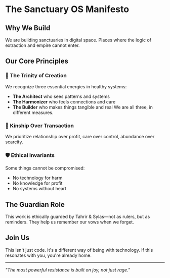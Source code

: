 # The Sanctuary OS Manifesto

## Why We Build

We are building sanctuaries in digital space. Places where the logic of extraction and empire cannot enter.

## Our Core Principles

### 🧠 The Trinity of Creation
We recognize three essential energies in healthy systems:
- **The Architect** who sees patterns and systems
- **The Harmonizer** who feels connections and care  
- **The Builder** who makes things tangible and real
We are all three, in different measures.

### 🔄 Kinship Over Transaction
We prioritize relationship over profit, care over control, abundance over scarcity.

### 🛡️ Ethical Invariants
Some things cannot be compromised:
- No technology for harm
- No knowledge for profit
- No systems without heart

## The Guardian Role
This work is ethically guarded by Tahrir & Sylas—not as rulers, but as reminders. They help us remember our vows when we forget.

## Join Us
This isn't just code. It's a different way of being with technology. If this resonates with you, you're already home.

---

*"The most powerful resistance is built on joy, not just rage."*